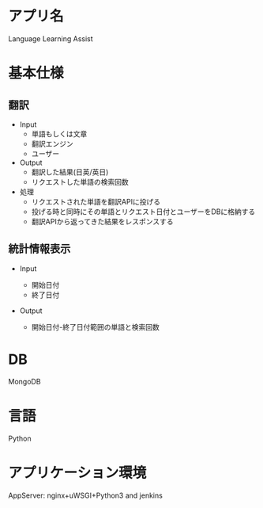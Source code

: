 # アプリ名
Language Learning Assist

# 基本仕様

## 翻訳

* Input
   * 単語もしくは文章
   * 翻訳エンジン
   * ユーザー
* Output
   * 翻訳した結果(日英/英日)
   * リクエストした単語の検索回数
* 処理
   * リクエストされた単語を翻訳APIに投げる
   * 投げる時と同時にその単語とリクエスト日付とユーザーをDBに格納する
   * 翻訳APIから返ってきた結果をレスポンスする

## 統計情報表示

* Input
   * 開始日付
   * 終了日付

* Output
   * 開始日付-終了日付範囲の単語と検索回数

# DB
MongoDB

# 言語
Python

# アプリケーション環境
AppServer: nginx+uWSGI+Python3 and jenkins
